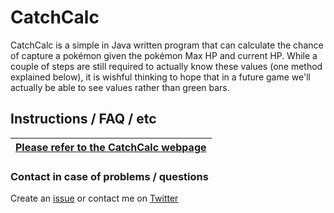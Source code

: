 # CatchCalc #

CatchCalc is a simple in Java written program that can calculate the chance of capture a pokémon given the pokémon Max HP and current HP. While a couple of steps are still required to actually know these values (one method explained below), it is wishful thinking to hope that in a future game we'll actually be able to see values rather than green bars.


## Instructions / FAQ / etc

[Please refer to the CatchCalc webpage](http://catchcalc.favna.xyz)|
:--|

### Contact in case of problems / questions ###

Create an [issue](https://github.com/Favna/CatchCalc/issues) or contact me on [Twitter](https://twitter.com/favna_)
